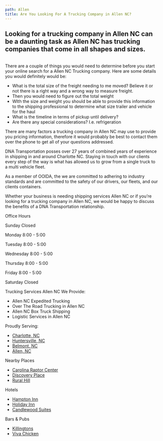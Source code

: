 ```yaml
---
path: Allen
title: Are You Looking For A Trucking Company in Allen NC?
---
```

## Looking for a trucking company in Allen NC can be a daunting task as Allen NC has trucking companies that come in all shapes and sizes.

\
There are a couple of things you would need to determine before you start your online search for a Allen NC Trucking company. Here are some details you would definitely would be:



* What is the total size of the freight needing to me moved? Believe it or not there is a right way and a wrong way to measure freight.
* Then you would need to figure out the total weight
* WIth the size and weight you should be able to provide this information to the shipping professional to determine what size trailer and vehicle for the haul
* What is the timeline in terms of pickup until delivery?
* Are there any special considerations? I.e. refrigeration



There are many factors a trucking company in Allen NC may use to provide you pricing information, therefore it would probably be best to contact them over the phone to get all of your questions addressed.



DNA Transportation posses over 27 years of combined years of experience in shipping in and around Charlotte NC. Staying in touch with our clients every step of the way is what has allowed us to grow from a single truck to a multi vehicle fleet.



As a member of OOIDA, the we are committed to adhering to industry standards and are committed to the safety of our drivers, our fleets, and our clients containers.



Whether your business is needing shipping services Allen NC or if you’re looking for a trucking company in Allen NC, we would be happy to discuss the benefits of a DNA Transportation relationship.



Office Hours

Sunday Closed

Monday 8:00 - 5:00

Tuesday 8:00 - 5:00

Wednesday 8:00 - 5:00

Thursday 8:00 - 5:00

Friday 8:00 - 5:00

Saturday Closed



Trucking Services Allen NC We Provide:

* Allen NC Expedited Trucking
* Over The Road Trucking in Allen NC
* Allen NC Box Truck Shipping
* Logistic Services in Allen NC

Proudly Serving:

* [Charlotte, NC](https://charlottenc.gov/)
* [Huntersville, NC](https://www.huntersville.org/)
* [Belmont, NC](https://www.cityofbelmont.org/)
* [Allen, NC](https://northcarolina.hometownlocator.com/nc/mecklenburg/allen.cfm)



Nearby Places

* [Carolina Raptor Center](http://www.carolinaraptorcenter.org/)
* [Discovery Place](https://kids.discoveryplace.org/huntersville)
* [Rural Hill](https://www.ruralhill.net/)

Hotels

* [Hampton Inn](https://www.hilton.com/en/book/reservation/rooms?WT.mc_id=zLADA0WW1XX2OLX3DA4MS5MS6_CLTHVHX7_129231037_&arrivalDay=19&arrivalMonth=01&arrivalYear=2020&dclid=CjkKEQiA6vXwBRDGpt7U5Ia2zKQBEiQAW3gy2czteFFvztvxGMl_k6J7UUfUVtAEQPkcEOMcgR33I0vw_wcB&departureDay=20&departureMonth=01&departureYear=2020&inputModule=HOTEL_SEARCH&srpCodes=LHHR3X&viewPackagesAndPromotionsRate=true)
* [Holiday Inn](https://www.ihg.com/holidayinnexpress/hotels/us/en/huntersville/cltck/hoteldetail?cm_mmc=GoogleMaps-_-EX-_-US-_-CLTCK)
* [Candlewood Suites](https://www.ihg.com/candlewood/hotels/us/en/huntersville/huncw/hoteldetail?cm_mmc=GoogleMaps-_-CW-_-US-_-HUNCW)

Bars & Pubs

* [Killingtons](http://huntersville.killingtons.com/)
* [Viva Chicken](https://vivachicken.com/)

